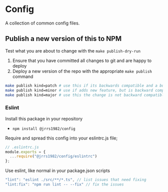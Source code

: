 # Config

A collection of common config files.

## Publish a new version of this to NPM

Test what you are about to change with the `make publish-dry-run`

1. Ensure that you have committed all changes to git and are happy to deploy
2. Deploy a new version of the repo with the appropriate `make publish` command

```sh
make publish kind=patch # use this if its backwards compatible and a bug fix
make publish kind=minor # use if adds new feature, but is backward compatible
make publish kind=major # use this the change is not backward compatible
```

### Eslint

Install this package in your repository

- `npm install @jrrs1982/config`

Require and spread this config into your eslintrc.js file;

```js
// .eslintrc.js
module.exports = {
  ...require("@jrrs1982/config/eslintrc")
};
```

Use eslint, like normal in your package.json scripts

```js
"lint": "eslint ./src/**/*.ts", // list issues that need fixing
"lint:fix": "npm run lint -- --fix" // fix the issues
```
